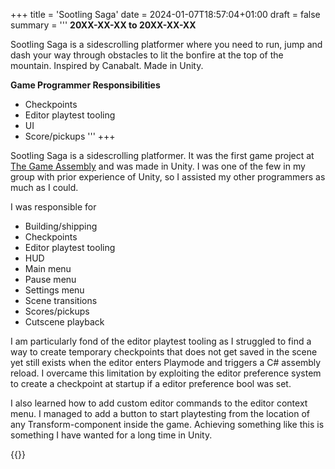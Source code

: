 +++
title = 'Sootling Saga'
date = 2024-01-07T18:57:04+01:00
draft = false
summary = '''
**20XX-XX-XX to 20XX-XX-XX**

Sootling Saga is a sidescrolling platformer where you need to run, jump and dash your way through obstacles to lit the bonfire at the top of the mountain. Inspired by Canabalt. Made in Unity.

**Game Programmer Responsibilities**
  *  Checkpoints
  *  Editor playtest tooling
  *  UI
  *  Score/pickups
'''
+++

Sootling Saga is a sidescrolling platformer. It was the first game project
at [The Game Assembly](https://thegameassembly.com) and was made in Unity.
I was one of the few in my group with prior experience of Unity, so I assisted
my other programmers as much as I could.

I was responsible for
* Building/shipping
* Checkpoints
* Editor playtest tooling
* HUD
* Main menu
* Pause menu
* Settings menu
* Scene transitions
* Scores/pickups
* Cutscene playback

I am particularly fond of the editor playtest tooling as I struggled to find a way
to create temporary checkpoints that does not get saved in the scene yet still
exists when the editor enters Playmode and triggers a C# assembly reload. I overcame
this limitation by exploiting the editor preference system to create a checkpoint at
startup if a editor preference bool was set.

I also learned how to add custom editor commands to the editor context menu. I managed
to add a button to start playtesting from the location of any Transform-component inside
the game. Achieving something like this is something I have wanted for a long time in Unity.

{{<youtube id="whfLbvExxHE" title="Sootling Saga trailer.">}}